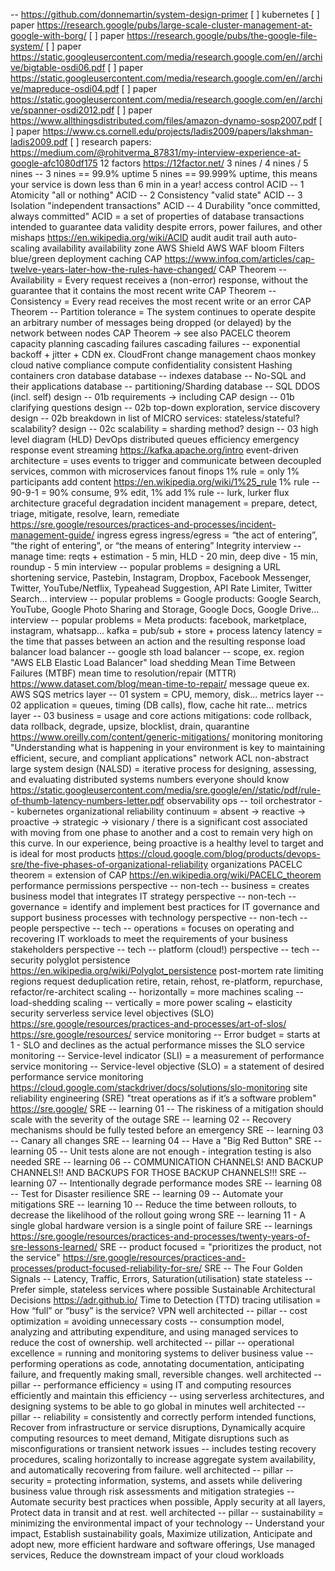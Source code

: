 -- https://github.com/donnemartin/system-design-primer
[ ] kubernetes
[ ] paper https://research.google/pubs/large-scale-cluster-management-at-google-with-borg/
[ ] paper https://research.google/pubs/the-google-file-system/
[ ] paper https://static.googleusercontent.com/media/research.google.com/en//archive/bigtable-osdi06.pdf
[ ] paper https://static.googleusercontent.com/media/research.google.com/en//archive/mapreduce-osdi04.pdf
[ ] paper https://static.googleusercontent.com/media/research.google.com/en//archive/spanner-osdi2012.pdf
[ ] paper https://www.allthingsdistributed.com/files/amazon-dynamo-sosp2007.pdf
[ ] paper https://www.cs.cornell.edu/projects/ladis2009/papers/lakshman-ladis2009.pdf
[ ] research papers: https://medium.com/@rohitverma_87831/my-interview-experience-at-google-afc1080df175
12 factors https://12factor.net/
3 nines / 4 nines / 5 nines -- 3 nines == 99.9% uptime 5 nines == 99.999% uptime, this means your service is down less than 6 min in a year!
access control
ACID -- 1 Atomicity "all or nothing"
ACID -- 2 Consistency "valid state"
ACID -- 3 Isolation "independent transactions"
ACID -- 4 Durability "once committed, always committed"
ACID = a set of properties of database transactions intended to guarantee data validity despite errors, power failures, and other mishaps https://en.wikipedia.org/wiki/ACID
audit
audit trail
auth
auto-scaling
availability
availability zone
AWS Shield
AWS WAF
bloom Filters
blue/green deployment
caching
CAP https://www.infoq.com/articles/cap-twelve-years-later-how-the-rules-have-changed/
CAP Theorem -- Availability = Every request receives a (non-error) response, without the guarantee that it contains the most recent write
CAP Theorem -- Consistency = Every read receives the most recent write or an error
CAP Theorem -- Partition tolerance = The system continues to operate despite an arbitrary number of messages being dropped (or delayed) by the network between nodes
CAP Theorem -> see also PACELC theorem
capacity planning
cascading failures
cascading failures -- exponential backoff + jitter +
CDN ex. CloudFront
change management
chaos monkey
cloud native
compliance
compute
confidentiality
consistent Hashing
containers
cron
database
database -- indexes
database -- No-SQL and their applications
database -- partitioning/Sharding
database -- SQL
DDOS (incl. self)
design -- 01b requirements -> including CAP
design -- 01b clarifying questions
design -- 02b top-down exploration, service discovery
design -- 02b breakdown in list of MICRO services: stateless/stateful? scalability?
design -- 02c scalability = sharding method?
design -- 03 high level diagram (HLD)
DevOps
distributed queues
efficiency
emergency response
event streaming https://kafka.apache.org/intro
event-driven architecture = uses events to trigger and communicate between decoupled services, common with microservices
fanout
finops
1% rule = only 1% participants add content https://en.wikipedia.org/wiki/1%25_rule
1% rule -- 90-9-1 = 90% consume, 9% edit, 1% add
1% rule -- lurk, lurker
flux architecture
graceful degradation
incident management = prepare, detect, triage, mitigate, resolve, learn, remediate https://sre.google/resources/practices-and-processes/incident-management-guide/
ingress egress
ingress/egress = “the act of entering”, “the right of entering”, or “the means of entering”
Integrity
interview -- manage time: reqts + estimation - 5 min, HLD - 20 min, deep dive - 15 min, roundup - 5 min
interview -- popular problems = designing a URL shortening service, Pastebin, Instagram, Dropbox, Facebook Messenger, Twitter, YouTube/Netflix, Typeahead Suggestion, API Rate Limiter, Twitter Search...
interview -- popular problems = Google products: Google Search, YouTube, Google Photo Sharing and Storage, Google Docs, Google Drive...
interview -- popular problems = Meta products: facebook, marketplace, instagram, whatsapp...
kafka = pub/sub + store + process
latency
latency = the time that passes between an action and the resulting response
load balancer
load balancer -- google sth
load balancer -- scope, ex. region "AWS ELB Elastic Load Balancer"
load shedding
Mean Time Between Failures (MTBF)
mean time to resolution/repair (MTTR) https://www.dataset.com/blog/mean-time-to-repair/
message queue ex. AWS SQS
metrics layer -- 01 system = CPU, memory, disk...
metrics layer -- 02 application = queues, timing (DB calls), flow, cache hit rate...
metrics layer -- 03 business = usage and core actions
mitigations: code rollback, data rollback, degrade, upsize, blocklist, drain, quarantine https://www.oreilly.com/content/generic-mitigations/
monitoring
monitoring "Understanding what is happening in your environment is key to maintaining efficient, secure, and compliant applications"
network ACL
non-abstract large system design (NALSD) = iterative process for designing, assessing, and evaluating distributed systems
numbers everyone should know https://static.googleusercontent.com/media/sre.google/en//static/pdf/rule-of-thumb-latency-numbers-letter.pdf
observability
ops -- toil
orchestrator -- kubernetes
organizational reliability continuum = absent -> reactive -> proactive -> strategic -> visionary / there is a significant cost associated with moving from one phase to another and a cost to remain very high on this curve. In our experience, being proactive is a healthy level to target and is ideal for most products https://cloud.google.com/blog/products/devops-sre/the-five-phases-of-organizational-reliability
organizations
PACELC theorem = extension of CAP https://en.wikipedia.org/wiki/PACELC_theorem
performance
permissions
perspective -- non-tech -- business = creates business model that integrates IT strategy
perspective -- non-tech -- governance = identify and implement best practices for IT governance and support business processes with technology
perspective -- non-tech -- people
perspective -- tech -- operations = focuses on operating and recovering IT workloads to meet the requirements of your business stakeholders
perspective -- tech -- platform (cloud!)
perspective -- tech -- security
polyglot persistence https://en.wikipedia.org/wiki/Polyglot_persistence
post-mortem
rate limiting
regions
request deduplication
retire, retain, rehost, re-platform, repurchase, refactor/re-architect
scaling -- horizontally = more machines
scaling -- load-shedding
scaling -- vertically = more power
scaling ~ elasticity
security
serverless
service level objectives (SLO) https://sre.google/resources/practices-and-processes/art-of-slos/ https://sre.google/resources/
service monitoring -- Error budget = starts at 1 - SLO and declines as the actual performance misses the SLO
service monitoring -- Service-level indicator (SLI) = a measurement of performance
service monitoring -- Service-level objective (SLO) = a statement of desired performance
service monitoring https://cloud.google.com/stackdriver/docs/solutions/slo-monitoring
site reliability engineering (SRE) "treat operations as if it’s a software problem" https://sre.google/
SRE -- learning 01 -- The riskiness of a mitigation should scale with the severity of the outage
SRE -- learning 02 -- Recovery mechanisms should be fully tested before an emergency
SRE -- learning 03 -- Canary all changes
SRE -- learning 04 -- Have a "Big Red Button"
SRE -- learning 05 -- Unit tests alone are not enough - integration testing is also needed
SRE -- learning 06 -- COMMUNICATION CHANNELS! AND BACKUP CHANNELS!! AND BACKUPS FOR THOSE BACKUP CHANNELS!!!
SRE -- learning 07 -- Intentionally degrade performance modes
SRE -- learning 08 -- Test for Disaster resilience
SRE -- learning 09 -- Automate your mitigations
SRE -- learning 10 -- Reduce the time between rollouts, to decrease the likelihood of the rollout going wrong
SRE -- learning 11 - A single global hardware version is a single point of failure
SRE -- learnings https://sre.google/resources/practices-and-processes/twenty-years-of-sre-lessons-learned/
SRE -- product focused = "prioritizes the product, not the service" https://sre.google/resources/practices-and-processes/product-focused-reliability-for-sre/
SRE -- The Four Golden Signals -- Latency, Traffic, Errors, Saturation(utilisation)
state
stateless -- Prefer simple, stateless services where possible
Sustainable Architectural Decisions https://adr.github.io/
Time to Detection (TTD)
tracing
utilisation = How “full” or “busy” is the service?
VPN
well architected -- pillar -- cost optimization = avoiding unnecessary costs -- consumption model, analyzing and attributing expenditure, and using managed services to reduce the cost of ownership.
well architected -- pillar -- operational excellence = running and monitoring systems to deliver business value -- performing operations as code, annotating documentation, anticipating failure, and frequently making small, reversible changes.
well architected -- pillar -- performance efficiency = using IT and computing resources efficiently and maintain this efficiency -- using serverless architectures, and designing systems to be able to go global in minutes
well architected -- pillar -- reliability = consistently and correctly perform intended functions, Recover from infrastructure or service disruptions, Dynamically acquire computing resources to meet demand, Mitigate disruptions such as misconfigurations or transient network issues -- includes testing recovery procedures, scaling horizontally to increase aggregate system availability, and automatically recovering from failure.
well architected -- pillar -- security = protecting information, systems, and assets while delivering business value through risk assessments and mitigation strategies -- Automate security best practices when possible, Apply security at all layers, Protect data in transit and at rest.
well architected -- pillar -- sustainability = minimizing the environmental impact of your technology -- Understand your impact, Establish sustainability goals, Maximize utilization, Anticipate and adopt new, more efficient hardware and software offerings, Use managed services, Reduce the downstream impact of your cloud workloads
